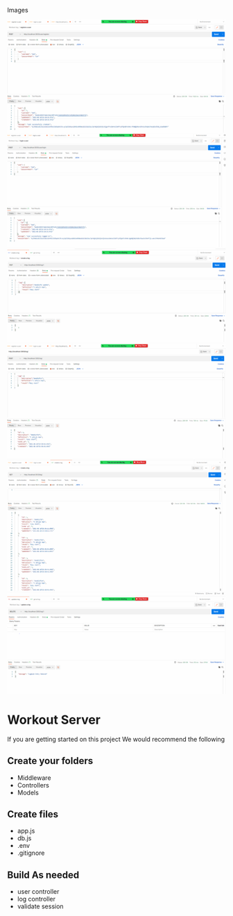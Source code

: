 Images

<img src="https://github.com/TelmaChapa/WorkoutLogServer/blob/main/assets/userRegister.PNG">
<img src="https://github.com/TelmaChapa/WorkoutLogServer/blob/main/assets/userLogin.PNG">
<img src="https://github.com/TelmaChapa/WorkoutLogServer/blob/main/assets/updateLog.PNG">
<img src="https://github.com/TelmaChapa/WorkoutLogServer/blob/main/assets/logCreate.PNG">
<img src="https://github.com/TelmaChapa/WorkoutLogServer/blob/main/assets/getLogs.PNG">
<img src="https://github.com/TelmaChapa/WorkoutLogServer/blob/main/assets/deleteLog.PNG">



# Workout Server

If you are getting started on this project We would recommend the following

## Create your folders

- Middleware
- Controllers
- Models

## Create files

- app.js
- db.js
- .env
- .gitignore

## Build As needed

- user controller
- log controller
- validate session
